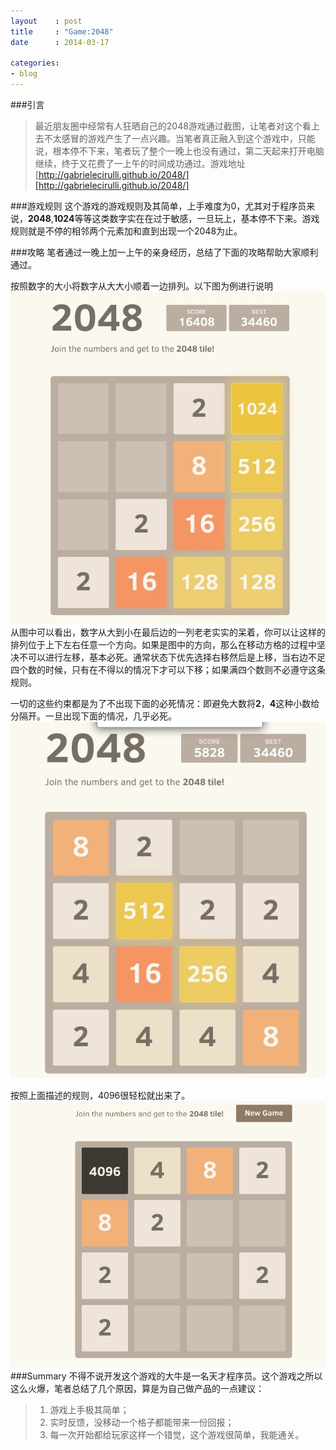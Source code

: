 ```yaml
---
layout    : post
title     : "Game:2048"
date      : 2014-03-17

categories:
- blog
---
```

###引言
>最近朋友圈中经常有人狂晒自己的2048游戏通过截图，让笔者对这个看上去不太感冒的游戏产生了一点兴趣。当笔者真正融入到这个游戏中，只能说，根本停不下来，笔者玩了整个一晚上也没有通过，第二天起来打开电脑继续，终于又花费了一上午的时间成功通过。游戏地址[http://gabrielecirulli.github.io/2048/][http://gabrielecirulli.github.io/2048/]

[http://gabrielecirulli.github.io/2048/]:[http://gabrielecirulli.github.io/2048/]

###游戏规则
这个游戏的游戏规则及其简单，上手难度为0，尤其对于程序员来说，**2048**,**1024**等等这类数字实在在过于敏感，一旦玩上，基本停不下来。游戏规则就是不停的相邻两个元素加和直到出现一个2048为止。

###攻略
笔者通过一晚上加一上午的亲身经历，总结了下面的攻略帮助大家顺利通过。

按照数字的大小将数字从大大小顺着一边排列。以下图为例进行说明
![截图](/images/blog6/1.jpg "截图")
从图中可以看出，数字从大到小在最后边的一列老老实实的呆着，你可以让这样的排列位于上下左右任意一个方向。如果是图中的方向，那么在移动方格的过程中坚决不可以进行左移，基本必死。通常状态下优先选择右移然后是上移，当右边不足四个数的时候，只有在不得以的情况下才可以下移；如果满四个数则不必遵守这条规则。

一切的这些约束都是为了不出现下面的必死情况：即避免大数将**2**，**4**这种小数给分隔开。一旦出现下面的情况，几乎必死。
![截图](/images/blog6/2.jpg "截图")

按照上面描述的规则，4096很轻松就出来了。
![截图](/images/blog6/3.png "截图")
###Summary
不得不说开发这个游戏的大牛是一名天才程序员。这个游戏之所以这么火爆，笔者总结了几个原因，算是为自己做产品的一点建议：
> 1.   游戏上手极其简单；
> 2.   实时反馈，没移动一个格子都能带来一份回报；
> 3.   每一次开始都给玩家这样一个错觉，这个游戏很简单，我能通关。
